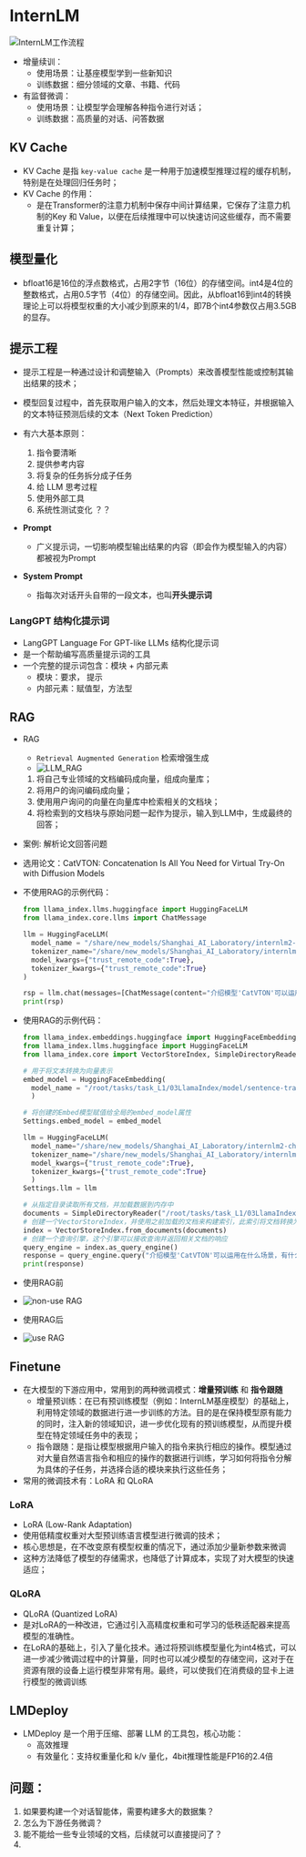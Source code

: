 # InternLM

![InternLM工作流程](../image_resources/internlm_process.png)

- 增量续训：
  - 使用场景：让基座模型学到一些新知识
  - 训练数据：细分领域的文章、书籍、代码
- 有监督微调：
  - 使用场景：让模型学会理解各种指令进行对话；
  - 训练数据：高质量的对话、问答数据


## KV Cache 
- KV Cache 是指 `key-value cache` 是一种用于加速模型推理过程的缓存机制，特别是在处理回归任务时；
- KV Cache 的作用：
  - 是在Transformer的注意力机制中保存中间计算结果，它保存了注意力机制的Key 和 Value，以便在后续推理中可以快速访问这些缓存，而不需要重复计算；

## 模型量化

- bfloat16是16位的浮点数格式，占用2字节（16位）的存储空间。int4是4位的整数格式，占用0.5字节（4位）的存储空间。因此，从bfloat16到int4的转换理论上可以将模型权重的大小减少到原来的1/4，即7B个int4参数仅占用3.5GB的显存。

## 提示工程

- 提示工程是一种通过设计和调整输入（Prompts）来改善模型性能或控制其输出结果的技术；
- 模型回复过程中，首先获取用户输入的文本，然后处理文本特征，并根据输入的文本特征预测后续的文本（Next Token Prediction）
- 有六大基本原则：
  1. 指令要清晰
  2. 提供参考内容
  3. 将复杂的任务拆分成子任务
  4. 给 LLM 思考过程
  5. 使用外部工具
  6. 系统性测试变化  ？？

- **Prompt**
  - 广义提示词，一切影响模型输出结果的内容（即会作为模型输入的内容）都被视为Prompt

- **System Prompt**
  - 指每次对话开头自带的一段文本，也叫**开头提示词**

### LangGPT 结构化提示词

- LangGPT  Language For GPT-like LLMs  结构化提示词
- 是一个帮助编写高质量提示词的工具
- 一个完整的提示词包含：模块 + 内部元素
  - 模块：要求， 提示
  - 内部元素：赋值型，方法型


## RAG

- RAG
  - `Retrieval Augmented Generation` 检索增强生成
  - ![LLM_RAG](../image_resources/LLM_RAG.png)
  1. 将自己专业领域的文档编码成向量，组成向量库；
  2. 将用户的询问编码成向量；
  3. 使用用户询问的向量在向量库中检索相关的文档块；
  4. 将检索到的文档块与原始问题一起作为提示，输入到LLM中，生成最终的回答；

- 案例: 解析论文回答问题
- 选用论文：CatVTON: Concatenation Is All You Need for Virtual Try-On with Diffusion Models
- 不使用RAG的示例代码：
  ```python
  from llama_index.llms.huggingface import HuggingFaceLLM
  from llama_index.core.llms import ChatMessage
  
  llm = HuggingFaceLLM(
    model_name = "/share/new_models/Shanghai_AI_Laboratory/internlm2-chat-1_8b",
    tokenizer_name="/share/new_models/Shanghai_AI_Laboratory/internlm2-chat-1_8b",
    model_kwargs={"trust_remote_code":True},
    tokenizer_kwargs={"trust_remote_code":True}
  )

  rsp = llm.chat(messages=[ChatMessage(content="介绍模型'CatVTON'可以运用在什么场景，有什么用处，能达到什么效果")])
  print(rsp)
  ```
- 使用RAG的示例代码：
  
  ```python
  from llama_index.embeddings.huggingface import HuggingFaceEmbedding
  from llama_index.llms.huggingface import HuggingFaceLLM
  from llama_index.core import VectorStoreIndex, SimpleDirectoryReader, Settings

  # 用于将文本转换为向量表示
  embed_model = HuggingFaceEmbedding(
    model_name = "/root/tasks/task_L1/03LlamaIndex/model/sentence-transformer/"
    )

  # 将创建的Embed模型赋值给全局的embed_model属性
  Settings.embed_model = embed_model

  llm = HuggingFaceLLM(
    model_name="/share/new_models/Shanghai_AI_Laboratory/internlm2-chat-1_8b",
    tokenizer_name="/share/new_models/Shanghai_AI_Laboratory/internlm2-chat-1_8b",
    model_kwargs={"trust_remote_code":True},
    tokenizer_kwargs={"trust_remote_code":True}
    )
  Settings.llm = llm

  # 从指定目录读取所有文档，并加载数据到内存中
  documents = SimpleDirectoryReader("/root/tasks/task_L1/03LlamaIndex/data/").load_data()
  # 创建一个VectorStoreIndex，并使用之前加载的文档来构建索引，此索引将文档转换为向量，并存储这些向量以便快速检索
  index = VectorStoreIndex.from_documents(documents)
  # 创建一个查询引擎，这个引擎可以接收查询并返回相关文档的响应
  query_engine = index.as_query_engine()
  response = query_engine.query("介绍模型'CatVTON'可以运用在什么场景，有什么用处，能达到什么效果")
  print(response)
   ```
 
- 使用RAG前
- ![non-use RAG](../image_resources/non-use-rag.png)
- 使用RAG后
- ![use RAG](../image_resources/use-rag.png)

## Finetune

- 在大模型的下游应用中，常用到的两种微调模式：**增量预训练** 和 **指令跟随**
  - 增量预训练：在已有预训练模型（例如：InternLM基座模型）的基础上，利用特定领域的数据进行进一步训练的方法。目的是在保持模型原有能力的同时，注入新的领域知识，进一步优化现有的预训练模型，从而提升模型在特定领域任务中的表现；
  - 指令跟随：是指让模型根据用户输入的指令来执行相应的操作。模型通过对大量自然语言指令和相应的操作的数据进行训练，学习如何将指令分解为具体的子任务，并选择合适的模块来执行这些任务；
- 常用的微调技术有：LoRA 和 QLoRA

### LoRA

- LoRA (Low-Rank Adaptation)
- 使用低精度权重对大型预训练语言模型进行微调的技术；
- 核心思想是，在不改变原有模型权重的情况下，通过添加少量新参数来微调
- 这种方法降低了模型的存储需求，也降低了计算成本，实现了对大模型的快速适应；

### QLoRA

- QLoRA (Quantized LoRA)
- 是对LoRA的一种改进，它通过引入高精度权重和可学习的低秩适配器来提高模型的准确性。
- 在LoRA的基础上，引入了量化技术。通过将预训练模型量化为int4格式，可以进一步减少微调过程中的计算量，同时也可以减少模型的存储空间，这对于在资源有限的设备上运行模型非常有用。最终，可以使我们在消费级的显卡上进行模型的微调训练

## LMDeploy

- LMDeploy 是一个用于压缩、部署 LLM 的工具包，核心功能：
  - 高效推理
  - 有效量化：支持权重量化和 k/v 量化，4bit推理性能是FP16的2.4倍

## 问题：
1. 如果要构建一个对话智能体，需要构建多大的数据集？
2. 怎么为下游任务微调？
3. 能不能给一些专业领域的文档，后续就可以直接提问了？
4. 